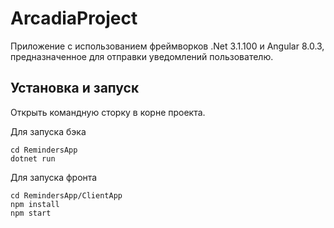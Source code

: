 # ArcadiaProject

Приложение с использованием фреймворков .Net 3.1.100 и Angular 8.0.3, предназначенное для отправки уведомлений пользователю.

## Установка и запуск

Открыть командную сторку в корне проекта.

Для запуска бэка 
```
cd RemindersApp
dotnet run
```
Для запуска фронта 
```
cd RemindersApp/ClientApp
npm install
npm start
```
